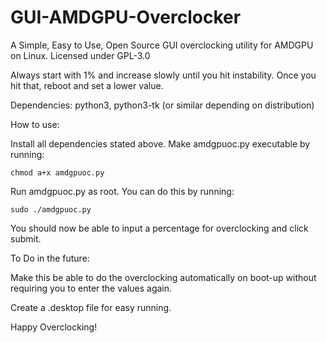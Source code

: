 # GUI-AMDGPU-Overclocker
A Simple, Easy to Use, Open Source GUI overclocking utility for AMDGPU on Linux.
Licensed under GPL-3.0

Always start with 1% and increase slowly until you hit instability. Once you hit that, reboot and set a lower value.


Dependencies:
	python3,
	python3-tk (or similar depending on distribution)

How to use:

Install all dependencies stated above.
Make amdgpuoc.py executable by running:

	chmod a+x amdgpuoc.py
Run amdgpuoc.py as root. You can do this by running:

	sudo ./amdgpuoc.py
You should now be able to input a percentage for overclocking and click submit.


To Do in the future:

Make this be able to do the overclocking automatically on boot-up without requiring you to enter the values again.

Create a .desktop file for easy running.

Happy Overclocking!
